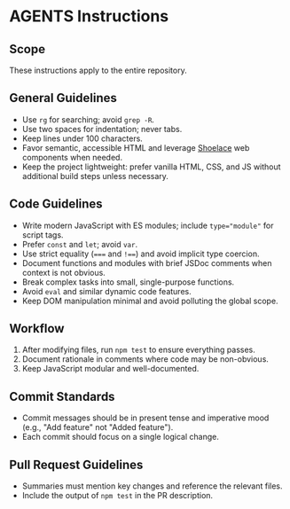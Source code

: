 # AGENTS Instructions

## Scope
These instructions apply to the entire repository.

## General Guidelines
- Use `rg` for searching; avoid `grep -R`.
- Use two spaces for indentation; never tabs.
- Keep lines under 100 characters.
- Favor semantic, accessible HTML and leverage [Shoelace](https://shoelace.style/)
  web components when needed.
- Keep the project lightweight: prefer vanilla HTML, CSS, and JS without additional
  build steps unless necessary.

## Code Guidelines
- Write modern JavaScript with ES modules; include `type="module"` for script tags.
- Prefer `const` and `let`; avoid `var`.
- Use strict equality (`===` and `!==`) and avoid implicit type coercion.
- Document functions and modules with brief JSDoc comments when context is not
  obvious.
- Break complex tasks into small, single-purpose functions.
- Avoid `eval` and similar dynamic code features.
- Keep DOM manipulation minimal and avoid polluting the global scope.

## Workflow
1. After modifying files, run `npm test` to ensure everything passes.
2. Document rationale in comments where code may be non-obvious.
3. Keep JavaScript modular and well-documented.

## Commit Standards
- Commit messages should be in present tense and imperative mood (e.g., "Add
  feature" not "Added feature").
- Each commit should focus on a single logical change.

## Pull Request Guidelines
- Summaries must mention key changes and reference the relevant files.
- Include the output of `npm test` in the PR description.
